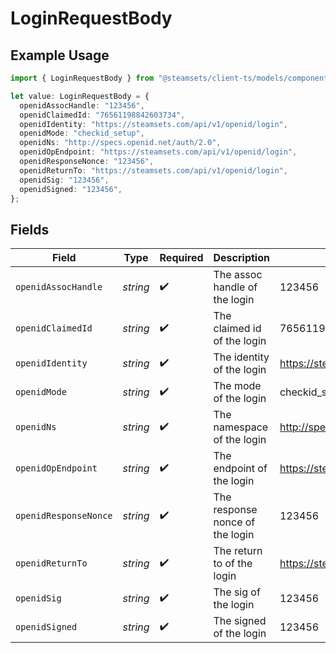 # LoginRequestBody

## Example Usage

```typescript
import { LoginRequestBody } from "@steamsets/client-ts/models/components";

let value: LoginRequestBody = {
  openidAssocHandle: "123456",
  openidClaimedId: "76561198842603734",
  openidIdentity: "https://steamsets.com/api/v1/openid/login",
  openidMode: "checkid_setup",
  openidNs: "http://specs.openid.net/auth/2.0",
  openidOpEndpoint: "https://steamsets.com/api/v1/openid/login",
  openidResponseNonce: "123456",
  openidReturnTo: "https://steamsets.com/api/v1/openid/login",
  openidSig: "123456",
  openidSigned: "123456",
};
```

## Fields

| Field                                     | Type                                      | Required                                  | Description                               | Example                                   |
| ----------------------------------------- | ----------------------------------------- | ----------------------------------------- | ----------------------------------------- | ----------------------------------------- |
| `openidAssocHandle`                       | *string*                                  | :heavy_check_mark:                        | The assoc handle of the login             | 123456                                    |
| `openidClaimedId`                         | *string*                                  | :heavy_check_mark:                        | The claimed id of the login               | 76561198842603734                         |
| `openidIdentity`                          | *string*                                  | :heavy_check_mark:                        | The identity of the login                 | https://steamsets.com/api/v1/openid/login |
| `openidMode`                              | *string*                                  | :heavy_check_mark:                        | The mode of the login                     | checkid_setup                             |
| `openidNs`                                | *string*                                  | :heavy_check_mark:                        | The namespace of the login                | http://specs.openid.net/auth/2.0          |
| `openidOpEndpoint`                        | *string*                                  | :heavy_check_mark:                        | The endpoint of the login                 | https://steamsets.com/api/v1/openid/login |
| `openidResponseNonce`                     | *string*                                  | :heavy_check_mark:                        | The response nonce of the login           | 123456                                    |
| `openidReturnTo`                          | *string*                                  | :heavy_check_mark:                        | The return to of the login                | https://steamsets.com/api/v1/openid/login |
| `openidSig`                               | *string*                                  | :heavy_check_mark:                        | The sig of the login                      | 123456                                    |
| `openidSigned`                            | *string*                                  | :heavy_check_mark:                        | The signed of the login                   | 123456                                    |